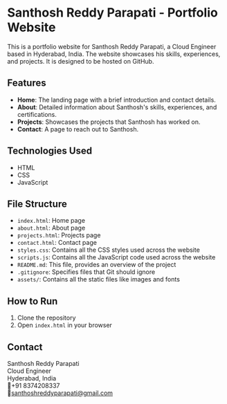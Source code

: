 # Santhosh Reddy Parapati - Portfolio Website

This is a portfolio website for Santhosh Reddy Parapati, a Cloud Engineer based in Hyderabad, India. The website showcases his skills, experiences, and projects. It is designed to be hosted on GitHub.

## Features

- **Home**: The landing page with a brief introduction and contact details.
- **About**: Detailed information about Santhosh's skills, experiences, and certifications.
- **Projects**: Showcases the projects that Santhosh has worked on.
- **Contact**: A page to reach out to Santhosh.

## Technologies Used

- HTML
- CSS
- JavaScript

## File Structure

- `index.html`: Home page
- `about.html`: About page
- `projects.html`: Projects page
- `contact.html`: Contact page
- `styles.css`: Contains all the CSS styles used across the website
- `scripts.js`: Contains all the JavaScript code used across the website
- `README.md`: This file, provides an overview of the project
- `.gitignore`: Specifies files that Git should ignore
- `assets/`: Contains all the static files like images and fonts

## How to Run

1. Clone the repository
2. Open `index.html` in your browser

## Contact

Santhosh Reddy Parapati  
Cloud Engineer  
Hyderabad, India  
📱+91 8374208337  
📧santhoshreddyparapati@gmail.com
